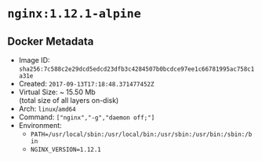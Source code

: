# `nginx:1.12.1-alpine`

## Docker Metadata

- Image ID: `sha256:7c588c2e29dcd5edcd23dfb3c4284507b0bcdce97ee1c66781995ac758c1a31e`
- Created: `2017-09-13T17:18:48.371477452Z`
- Virtual Size: ~ 15.50 Mb  
  (total size of all layers on-disk)
- Arch: `linux`/`amd64`
- Command: `["nginx","-g","daemon off;"]`
- Environment:
  - `PATH=/usr/local/sbin:/usr/local/bin:/usr/sbin:/usr/bin:/sbin:/bin`
  - `NGINX_VERSION=1.12.1`
